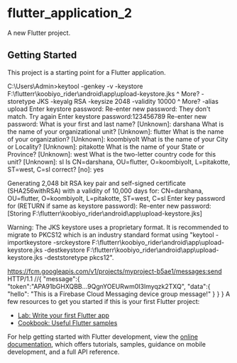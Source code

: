 # flutter_application_2

A new Flutter project.

## Getting Started

This project is a starting point for a Flutter application.
 <!-- flutter build apk --split-per-abi -->
 C:\Users\Admin>keytool -genkey -v -keystore F:\flutterr\koobiyo_rider\android\app\upload-keystore.jks ^
More?         -storetype JKS -keyalg RSA -keysize 2048 -validity 10000 ^
More?         -alias upload
Enter keystore password:
Re-enter new password:
They don't match. Try again
Enter keystore password:123456789
Re-enter new password:
What is your first and last name?
  [Unknown]:  darshana
What is the name of your organizational unit?
  [Unknown]:  flutter
What is the name of your organization?
  [Unknown]:  koombiyoIt
What is the name of your City or Locality?
  [Unknown]:  pitakotte
What is the name of your State or Province?
  [Unknown]:  west
What is the two-letter country code for this unit?
  [Unknown]:  sl
Is CN=darshana, OU=flutter, O=koombiyoIt, L=pitakotte, ST=west, C=sl correct?
  [no]:  yes

Generating 2,048 bit RSA key pair and self-signed certificate (SHA256withRSA) with a validity of 10,000 days
        for: CN=darshana, OU=flutter, O=koombiyoIt, L=pitakotte, ST=west, C=sl
Enter key password for <upload>
        (RETURN if same as keystore password):
Re-enter new password:
[Storing F:\flutterr\koobiyo_rider\android\app\upload-keystore.jks]

Warning:
The JKS keystore uses a proprietary format. It is recommended to migrate to PKCS12 which is an industry standard format using "keytool -importkeystore -srckeystore F:\flutterr\koobiyo_rider\android\app\upload-keystore.jks -destkeystore F:\flutterr\koobiyo_rider\android\app\upload-keystore.jks -deststoretype pkcs12".
<!-- flutter build apk --split-per-abi -->
https://fcm.googleapis.com/v1/projects/myproject-b5ae1/messages:send HTTP/1.1
//{
   "message":{
      "token":"APA91bGHXQBB...9QgnYOEURwm0I3lmyqzk2TXQ",
      "data":{
        "hello": "This is a Firebase Cloud Messaging device group message!"
      }
   }
}
A few resources to get you started if this is your first Flutter project:

- [Lab: Write your first Flutter app](https://docs.flutter.dev/get-started/codelab)
- [Cookbook: Useful Flutter samples](https://docs.flutter.dev/cookbook)

For help getting started with Flutter development, view the
[online documentation](https://docs.flutter.dev/), which offers tutorials,
samples, guidance on mobile development, and a full API reference.
